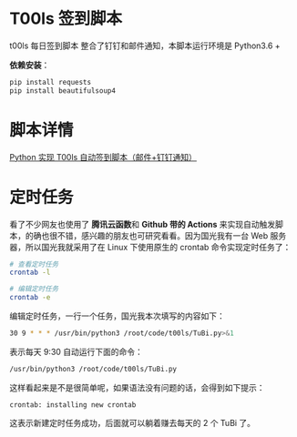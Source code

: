 # T00ls 签到脚本
t00ls 每日签到脚本 整合了钉钉和邮件通知，本脚本运行环境是 Python3.6 +

**依赖安装**：

```bash
pip install requests
pip install beautifulsoup4
```

# 脚本详情

[Python 实现 T00ls 自动签到脚本（邮件+钉钉通知）](https://www.sqlsec.com/2020/07/t00ls.html)

# 定时任务

看了不少网友也使用了 **腾讯云函数**和 **Github 带的 Actions** 来实现自动触发脚本，的确也很不错，感兴趣的朋友也可研究看看。因为国光我有一台 Web 服务器，所以国光我就采用了在 Linux 下使用原生的 crontab 命令实现定时任务了：

```bash
# 查看定时任务
crontab -l

# 编辑定时任务
crontab -e
```

编辑定时任务，一行一个任务，国光我本次填写的内容如下：

```bash
30 9 * * * /usr/bin/python3 /root/code/t00ls/TuBi.py>&1
```

表示每天 9:30 自动运行下面的命令：

````bash
/usr/bin/python3 /root/code/t00ls/TuBi.py
````

这样看起来是不是很简单呢，如果语法没有问题的话，会得到如下提示：

```
crontab: installing new crontab
```

这表示新建定时任务成功，后面就可以躺着赚去每天的 2 个 TuBi 了。

